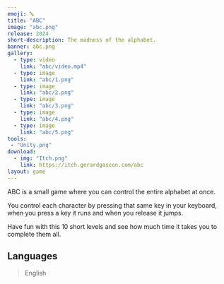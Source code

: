```yaml
---
emoji: 🔤
title: "ABC"
image: "abc.png"
release: 2024
short-description: The madness of the alphabet.
banner: abc.png
gallery:
  - type: video
    link: "abc/video.mp4"
  - type: image
    link: "abc/1.png"
  - type: image
    link: "abc/2.png"
  - type: image
    link: "abc/3.png"
  - type: image
    link: "abc/4.png"
  - type: image
    link: "abc/5.png"
tools:
 - "Unity.png"
download:
  - img: "Itch.png"
    link: https://itch.gerardgascon.com/abc
layout: game
---
```


ABC is a small game where you can control the entire alphabet at once.

You control each character by pressing that same key in your keyboard, when you press a key it runs and when you release it jumps.

Have fun with this 10 short levels and see how much time it takes you to complete them all.

## Languages

> English
